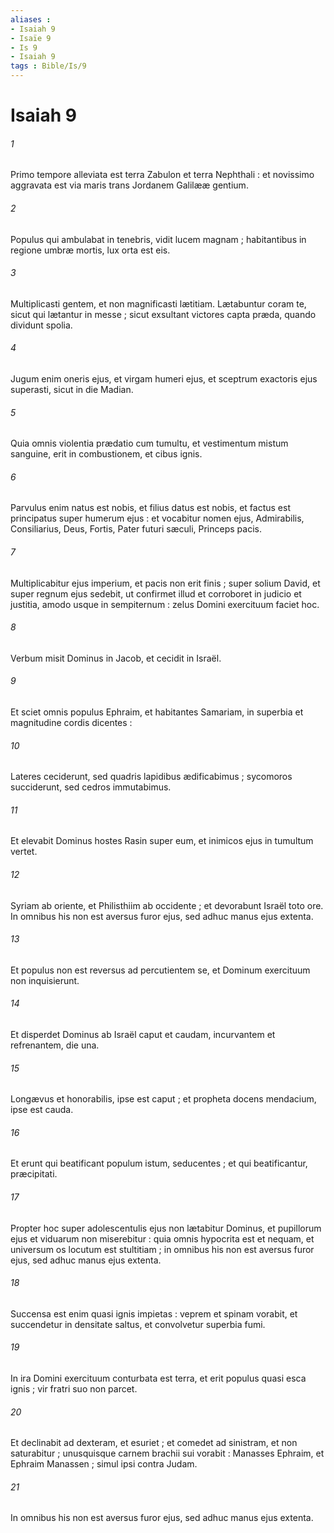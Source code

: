 ```yaml
---
aliases : 
- Isaiah 9
- Isaïe 9
- Is 9
- Isaiah 9
tags : Bible/Is/9
---
```


# Isaiah 9

###### 1
Primo tempore alleviata est terra Zabulon et terra Nephthali : et novissimo aggravata est via maris trans Jordanem Galilææ gentium.
###### 2
Populus qui ambulabat in tenebris, vidit lucem magnam ; habitantibus in regione umbræ mortis, lux orta est eis.
###### 3
Multiplicasti gentem, et non magnificasti lætitiam. Lætabuntur coram te, sicut qui lætantur in messe ; sicut exsultant victores capta præda, quando dividunt spolia.
###### 4
Jugum enim oneris ejus, et virgam humeri ejus, et sceptrum exactoris ejus superasti, sicut in die Madian.
###### 5
Quia omnis violentia prædatio cum tumultu, et vestimentum mistum sanguine, erit in combustionem, et cibus ignis.
###### 6
Parvulus enim natus est nobis, et filius datus est nobis, et factus est principatus super humerum ejus : et vocabitur nomen ejus, Admirabilis, Consiliarius, Deus, Fortis, Pater futuri sæculi, Princeps pacis.
###### 7
Multiplicabitur ejus imperium, et pacis non erit finis ; super solium David, et super regnum ejus sedebit, ut confirmet illud et corroboret in judicio et justitia, amodo usque in sempiternum : zelus Domini exercituum faciet hoc.
###### 8
Verbum misit Dominus in Jacob, et cecidit in Israël.
###### 9
Et sciet omnis populus Ephraim, et habitantes Samariam, in superbia et magnitudine cordis dicentes :
###### 10
Lateres ceciderunt, sed quadris lapidibus ædificabimus ; sycomoros succiderunt, sed cedros immutabimus.
###### 11
Et elevabit Dominus hostes Rasin super eum, et inimicos ejus in tumultum vertet.
###### 12
Syriam ab oriente, et Philisthiim ab occidente ; et devorabunt Israël toto ore. In omnibus his non est aversus furor ejus, sed adhuc manus ejus extenta.
###### 13
Et populus non est reversus ad percutientem se, et Dominum exercituum non inquisierunt.
###### 14
Et disperdet Dominus ab Israël caput et caudam, incurvantem et refrenantem, die una.
###### 15
Longævus et honorabilis, ipse est caput ; et propheta docens mendacium, ipse est cauda.
###### 16
Et erunt qui beatificant populum istum, seducentes ; et qui beatificantur, præcipitati.
###### 17
Propter hoc super adolescentulis ejus non lætabitur Dominus, et pupillorum ejus et viduarum non miserebitur : quia omnis hypocrita est et nequam, et universum os locutum est stultitiam ; in omnibus his non est aversus furor ejus, sed adhuc manus ejus extenta.
###### 18
Succensa est enim quasi ignis impietas : veprem et spinam vorabit, et succendetur in densitate saltus, et convolvetur superbia fumi.
###### 19
In ira Domini exercituum conturbata est terra, et erit populus quasi esca ignis ; vir fratri suo non parcet.
###### 20
Et declinabit ad dexteram, et esuriet ; et comedet ad sinistram, et non saturabitur ; unusquisque carnem brachii sui vorabit : Manasses Ephraim, et Ephraim Manassen ; simul ipsi contra Judam.
###### 21
In omnibus his non est aversus furor ejus, sed adhuc manus ejus extenta.
